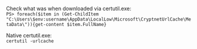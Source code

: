 Check what was when downloaded via certutil.exe:   
`PS> foreach($item in (Get-ChildItem "C:\Users\$env:username\AppData\LocalLow\Microsoft\CryptnetUrlCache\MetaData\")){get-content $item.FullName}`   

Native certutil.exe:   
`certutil -urlcache`   
